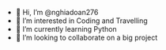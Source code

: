 - 👋 Hi, I’m @nghiadoan276
- 👀 I’m interested in Coding and Travelling
- 🌱 I’m currently learning Python
- 💞️ I’m looking to collaborate on a big project

<!---
nghiadoan276/nghiadoan276 is a ✨ special ✨ repository because its `README.md` (this file) appears on your GitHub profile.
You can click the Preview link to take a look at your changes.
--->
